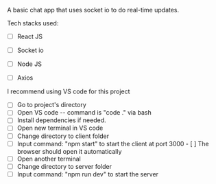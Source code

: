 A basic chat app that uses socket io to do real-time updates.

Tech stacks used: 
- [ ] React JS
- [ ] Socket io
- [ ] Node JS
- [ ] Axios


I recommend using VS code for this project

- [ ] Go to project's directory
- [ ] Open VS code -- command is "code ." via bash
- [ ] Install dependencies if needed.
- [ ] Open new terminal in VS code
- [ ] Change directory to client folder
- [ ] Input command: "npm start" to start the client at port 3000
        - [ ] The browser should open it automatically
- [ ] Open another terminal
- [ ] Change directory to server folder
- [ ] Input command: "npm run dev" to start the server
